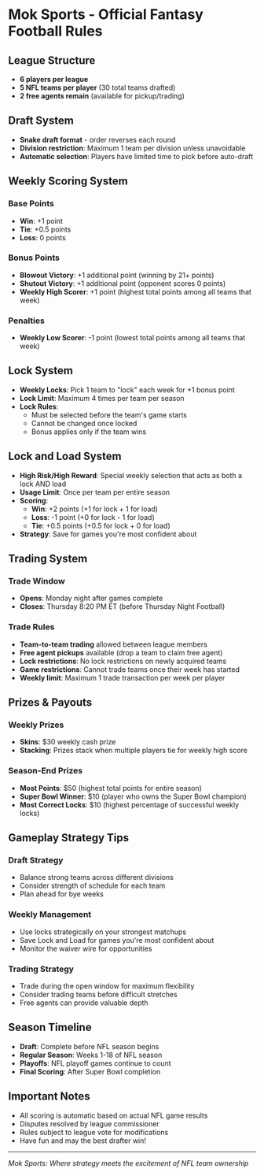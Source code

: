 # Mok Sports - Official Fantasy Football Rules

## League Structure
- **6 players per league**
- **5 NFL teams per player** (30 total teams drafted)
- **2 free agents remain** (available for pickup/trading)

## Draft System
- **Snake draft format** - order reverses each round
- **Division restriction**: Maximum 1 team per division unless unavoidable
- **Automatic selection**: Players have limited time to pick before auto-draft

## Weekly Scoring System

### Base Points
- **Win**: +1 point
- **Tie**: +0.5 points
- **Loss**: 0 points

### Bonus Points
- **Blowout Victory**: +1 additional point (winning by 21+ points)
- **Shutout Victory**: +1 additional point (opponent scores 0 points)
- **Weekly High Scorer**: +1 point (highest total points among all teams that week)

### Penalties
- **Weekly Low Scorer**: -1 point (lowest total points among all teams that week)

## Lock System
- **Weekly Locks**: Pick 1 team to "lock" each week for +1 bonus point
- **Lock Limit**: Maximum 4 times per team per season
- **Lock Rules**: 
  - Must be selected before the team's game starts
  - Cannot be changed once locked
  - Bonus applies only if the team wins

## Lock and Load System
- **High Risk/High Reward**: Special weekly selection that acts as both a lock AND load
- **Usage Limit**: Once per team per entire season
- **Scoring**:
  - **Win**: +2 points (+1 for lock + 1 for load)
  - **Loss**: -1 point (+0 for lock - 1 for load)
  - **Tie**: +0.5 points (+0.5 for lock + 0 for load)
- **Strategy**: Save for games you're most confident about

## Trading System

### Trade Window
- **Opens**: Monday night after games complete
- **Closes**: Thursday 8:20 PM ET (before Thursday Night Football)

### Trade Rules
- **Team-to-team trading** allowed between league members
- **Free agent pickups** available (drop a team to claim free agent)
- **Lock restrictions**: No lock restrictions on newly acquired teams
- **Game restrictions**: Cannot trade teams once their week has started
- **Weekly limit**: Maximum 1 trade transaction per week per player

## Prizes & Payouts

### Weekly Prizes
- **Skins**: $30 weekly cash prize
- **Stacking**: Prizes stack when multiple players tie for weekly high score

### Season-End Prizes
- **Most Points**: $50 (highest total points for entire season)
- **Super Bowl Winner**: $10 (player who owns the Super Bowl champion)
- **Most Correct Locks**: $10 (highest percentage of successful weekly locks)

## Gameplay Strategy Tips

### Draft Strategy
- Balance strong teams across different divisions
- Consider strength of schedule for each team
- Plan ahead for bye weeks

### Weekly Management
- Use locks strategically on your strongest matchups
- Save Lock and Load for games you're most confident about
- Monitor the waiver wire for opportunities

### Trading Strategy
- Trade during the open window for maximum flexibility
- Consider trading teams before difficult stretches
- Free agents can provide valuable depth

## Season Timeline
- **Draft**: Complete before NFL season begins
- **Regular Season**: Weeks 1-18 of NFL season
- **Playoffs**: NFL playoff games continue to count
- **Final Scoring**: After Super Bowl completion

## Important Notes
- All scoring is automatic based on actual NFL game results
- Disputes resolved by league commissioner
- Rules subject to league vote for modifications
- Have fun and may the best drafter win!

---
*Mok Sports: Where strategy meets the excitement of NFL team ownership*